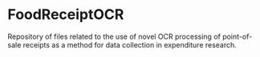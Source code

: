 # FoodReceiptOCR
Repository of files related to the use of novel OCR processing of point-of-sale receipts as a method for data collection in expenditure research.
